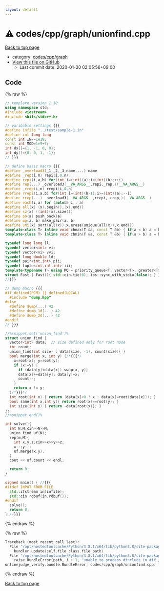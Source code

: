 ```yaml
---
layout: default
---
```


<!-- mathjax config similar to math.stackexchange -->
<script type="text/javascript" async
  src="https://cdnjs.cloudflare.com/ajax/libs/mathjax/2.7.5/MathJax.js?config=TeX-MML-AM_CHTML">
</script>
<script type="text/x-mathjax-config">
  MathJax.Hub.Config({
    TeX: { equationNumbers: { autoNumber: "AMS" }},
    tex2jax: {
      inlineMath: [ ['$','$'] ],
      processEscapes: true
    },
    "HTML-CSS": { matchFontHeight: false },
    displayAlign: "left",
    displayIndent: "2em"
  });
</script>

<script type="text/javascript" src="https://cdnjs.cloudflare.com/ajax/libs/jquery/3.4.1/jquery.min.js"></script>
<script src="https://cdn.jsdelivr.net/npm/jquery-balloon-js@1.1.2/jquery.balloon.min.js" integrity="sha256-ZEYs9VrgAeNuPvs15E39OsyOJaIkXEEt10fzxJ20+2I=" crossorigin="anonymous"></script>
<script type="text/javascript" src="../../../../assets/js/copy-button.js"></script>
<link rel="stylesheet" href="../../../../assets/css/copy-button.css" />


# :warning: codes/cpp/graph/unionfind.cpp

<a href="../../../../index.html">Back to top page</a>

* category: <a href="../../../../index.html#3ec2d728d77befc78f832b5911706770">codes/cpp/graph</a>
* <a href="{{ site.github.repository_url }}/blob/master/codes/cpp/graph/unionfind.cpp">View this file on GitHub</a>
    - Last commit date: 2020-01-30 02:05:56+09:00




## Code

<a id="unbundled"></a>
{% raw %}
```cpp
// template version 1.10
using namespace std;
#include <iostream>
#include <bits/stdc++.h>

// varibable settings {{{
#define infile "../test/sample-1.in"
#define int long long
const int INF=1e18;
const int MOD=1e9+7;
int dx[]={1, -1, 0, 0};
int dy[]={0, 0, 1, -1};
// }}}

// define basic macro {{{
#define _overload3(_1,_2,_3,name,...) name
#define _rep(i,n) repi(i,0,n)
#define repi(i,a,b) for(int i=(int)(a);i<(int)(b);++i)
#define rep(...) _overload3(__VA_ARGS__,repi,_rep,)(__VA_ARGS__)
#define _rrep(i,n) rrepi(i,0,n)
#define rrepi(i,a,b) for(int i=(int)(b-1);i>=(int)(a);--i)
#define rrep(...) _overload3(__VA_ARGS__,rrepi,_rrep,)(__VA_ARGS__)
#define each(i,a) for (auto&& i : a)
#define all(x) (x).begin(),(x).end()
#define sz(x) ((int)(x).size())
#define pb(a) push_back(a)
#define mp(a, b) make_pair(a, b)
#define uni(x) sort(all(x));x.erase(unique(all(x)),x.end())
template<class T> inline void chmax(T &a, const T &b) { if(a < b) a = b; }
template<class T> inline void chmin(T &a, const T &b) { if(a > b) a = b; }

typedef long long ll;
typedef vector<int> vi;
typedef vector<vi> vvi;
typedef long double ld;
typedef pair<int,int> pii;
typedef tuple<int,int,int> iii;
template<typename T> using PQ = priority_queue<T, vector<T>, greater<T>>;
struct Fast { Fast(){ std::cin.tie(0); ios::sync_with_stdio(false); } } fast;
//}}}

// dump macro {{{
#if defined(PCM) || defined(LOCAL)
  #include "dump.hpp"
#else
  #define dump(...) 42
  #define dump_1d(...) 42
  #define dump_2d(...) 42
#endif
// }}}

//%snippet.set('union_find')%
struct union_find {
  vector<int> data;  // size defined only for root node
  int count;
  union_find(int size) : data(size, -1), count(size){ }
  bool merge(int x, int y) {/*{{{*/
    x=root(x); y=root(y);
    if (x!=y) {
      if (data[y]<data[x]) swap(x, y);
      data[x]+=data[y]; data[y]=x;
      count--;
    }
    return x != y;
  }/*}}}*/
  int root(int x) { return (data[x]<0 ? x : data[x]=root(data[x])); }
  bool same(int x,int y){ return root(x)==root(y); }
  int size(int x) { return -data[root(x)]; }
};
//%snippet.end()%

int solve(){
  int N,M;cin>>N>>M;
  union_find uf(N);
  rep(m,M){
    int x,y,z;cin>>x>>y>>z;
    x--;y--;
    uf.merge(x,y);
  }
  cout << uf.count << endl;

  return 0;
}

signed main() { //{{{
#ifdef INPUT_FROM_FILE
  std::ifstream in(infile);
  std::cin.rdbuf(in.rdbuf());
#endif
  solve();
  return 0;
} //}}}

```
{% endraw %}

<a id="bundled"></a>
{% raw %}
```cpp
Traceback (most recent call last):
  File "/opt/hostedtoolcache/Python/3.8.1/x64/lib/python3.8/site-packages/onlinejudge_verify/docs.py", line 342, in write_contents
    bundler.update(self.file_class.file_path)
  File "/opt/hostedtoolcache/Python/3.8.1/x64/lib/python3.8/site-packages/onlinejudge_verify/bundle.py", line 181, in update
    raise BundleError(path, i + 1, "unable to process #include in #if / #ifdef / #ifndef other than include guards")
onlinejudge_verify.bundle.BundleError: codes/cpp/graph/unionfind.cpp: line 44: unable to process #include in #if / #ifdef / #ifndef other than include guards

```
{% endraw %}

<a href="../../../../index.html">Back to top page</a>

